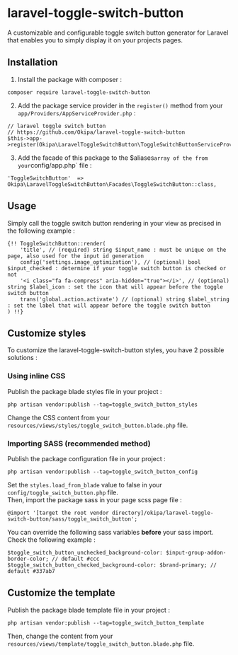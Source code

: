 # laravel-toggle-switch-button
A customizable and configurable toggle switch button generator for Laravel that enables you to simply display it on your projects pages.

## Installation
1. Install the package with composer :
```
composer require laravel-toggle-switch-button
```
2. Add the package service provider in the `register()` method from your `app/Providers/AppServiceProvider.php` :
```
// laravel toggle switch button
// https://github.com/Okipa/laravel-toggle-switch-button
$this->app->register(Okipa\LaravelToggleSwitchButton\ToggleSwitchButtonServiceProvider::class);
```
3. Add the facade of this package to the $aliases` array of the from your `config/app.php` file :
```
'ToggleSwitchButton'  => Okipa\LaravelToggleSwitchButton\Facades\ToggleSwitchButton::class,
```

## Usage
Simply call the toggle switch button rendering in your view as precised in the following example :
```
{!! ToggleSwitchButton::render(
    'title', // (required) string $input_name : must be unique on the page, also used for the input id generation
    config('settings.image_optimization'), // (optional) bool $input_checked : determine if your toggle switch button is checked or not
    '<i class="fa fa-compress" aria-hidden="true"></i>', // (optional) string $label_icon : set the icon that will appear before the toggle switch button
    trans('global.action.activate') // (optional) string $label_string : set the label that will appear before the toggle switch button
) !!}
```

## Customize styles
To customize the laravel-toggle-switch-button styles, you have 2 possible solutions :

### Using inline CSS
Publish the package blade styles file in your project :
```
php artisan vendor:publish --tag=toggle_switch_button_styles
```
Change the CSS content from your `resources/views/styles/toggle_switch_button.blade.php` file.

### Importing SASS (recommended method)
Publish the package configuration file in your project :
```
php artisan vendor:publish --tag=toggle_switch_button_config
```
Set the `styles.load_from_blade` value to false in your `config/toggle_switch_button.php` file.  
Then, import the package sass in your page scss page file :
```
@import '[target the root vendor directory]/okipa/laravel-toggle-switch-button/sass/toggle_switch_button';
```
You can override the following sass variables **before** your sass import. Check the following example :
```
$toggle_switch_button_unchecked_background-color: $input-group-addon-border-color; // default #ccc
$toggle_switch_button_checked_background-color: $brand-primary; // default #337ab7
```

## Customize the template
Publish the package blade template file in your project :
```
php artisan vendor:publish --tag=toggle_switch_button_template
```
Then, change the content from your `resources/views/template/toggle_switch_button.blade.php` file.  